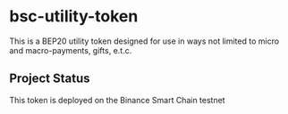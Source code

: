 # bsc-utility-token
This is a BEP20 utility token designed for use in ways not limited to micro and macro-payments, gifts, e.t.c.

## Project Status
This token is deployed on the Binance Smart Chain testnet
